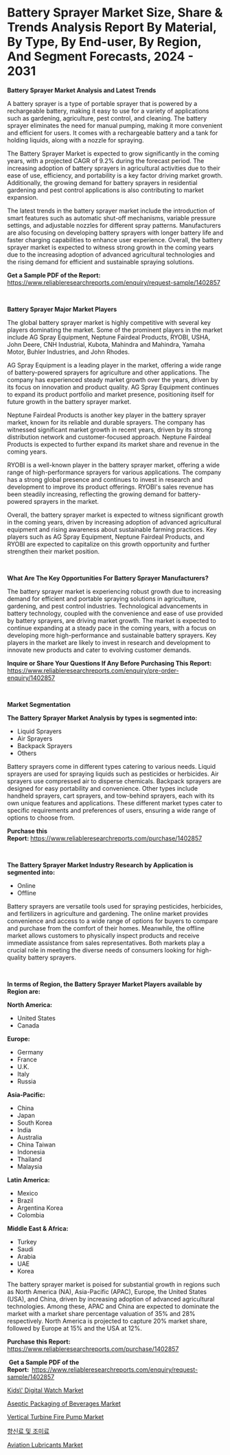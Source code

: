<p><h1>Battery Sprayer Market Size, Share & Trends Analysis Report By Material, By Type, By End-user, By Region, And Segment Forecasts, 2024 - 2031</h1></p><p><strong>Battery Sprayer Market Analysis and Latest Trends</strong></p>
<p><p>A battery sprayer is a type of portable sprayer that is powered by a rechargeable battery, making it easy to use for a variety of applications such as gardening, agriculture, pest control, and cleaning. The battery sprayer eliminates the need for manual pumping, making it more convenient and efficient for users. It comes with a rechargeable battery and a tank for holding liquids, along with a nozzle for spraying.</p><p>The Battery Sprayer Market is expected to grow significantly in the coming years, with a projected CAGR of 9.2% during the forecast period. The increasing adoption of battery sprayers in agricultural activities due to their ease of use, efficiency, and portability is a key factor driving market growth. Additionally, the growing demand for battery sprayers in residential gardening and pest control applications is also contributing to market expansion.</p><p>The latest trends in the battery sprayer market include the introduction of smart features such as automatic shut-off mechanisms, variable pressure settings, and adjustable nozzles for different spray patterns. Manufacturers are also focusing on developing battery sprayers with longer battery life and faster charging capabilities to enhance user experience. Overall, the battery sprayer market is expected to witness strong growth in the coming years due to the increasing adoption of advanced agricultural technologies and the rising demand for efficient and sustainable spraying solutions.</p></p>
<p><strong>Get a Sample PDF of the Report:&nbsp;</strong> <a href="https://www.reliableresearchreports.com/enquiry/request-sample/1402857">https://www.reliableresearchreports.com/enquiry/request-sample/1402857</a></p>
<p>&nbsp;</p>
<p><strong>Battery Sprayer Major Market Players</strong></p>
<p><p>The global battery sprayer market is highly competitive with several key players dominating the market. Some of the prominent players in the market include AG Spray Equipment, Neptune Fairdeal Products, RYOBI, USHA, John Deere, CNH Industrial, Kubota, Mahindra and Mahindra, Yamaha Motor, Buhler Industries, and John Rhodes.</p><p>AG Spray Equipment is a leading player in the market, offering a wide range of battery-powered sprayers for agriculture and other applications. The company has experienced steady market growth over the years, driven by its focus on innovation and product quality. AG Spray Equipment continues to expand its product portfolio and market presence, positioning itself for future growth in the battery sprayer market.</p><p>Neptune Fairdeal Products is another key player in the battery sprayer market, known for its reliable and durable sprayers. The company has witnessed significant market growth in recent years, driven by its strong distribution network and customer-focused approach. Neptune Fairdeal Products is expected to further expand its market share and revenue in the coming years.</p><p>RYOBI is a well-known player in the battery sprayer market, offering a wide range of high-performance sprayers for various applications. The company has a strong global presence and continues to invest in research and development to improve its product offerings. RYOBI's sales revenue has been steadily increasing, reflecting the growing demand for battery-powered sprayers in the market.</p><p>Overall, the battery sprayer market is expected to witness significant growth in the coming years, driven by increasing adoption of advanced agricultural equipment and rising awareness about sustainable farming practices. Key players such as AG Spray Equipment, Neptune Fairdeal Products, and RYOBI are expected to capitalize on this growth opportunity and further strengthen their market position.</p></p>
<p>&nbsp;</p>
<p><strong>What Are The Key Opportunities For Battery Sprayer Manufacturers?</strong></p>
<p><p>The battery sprayer market is experiencing robust growth due to increasing demand for efficient and portable spraying solutions in agriculture, gardening, and pest control industries. Technological advancements in battery technology, coupled with the convenience and ease of use provided by battery sprayers, are driving market growth. The market is expected to continue expanding at a steady pace in the coming years, with a focus on developing more high-performance and sustainable battery sprayers. Key players in the market are likely to invest in research and development to innovate new products and cater to evolving customer demands.</p></p>
<p><strong>Inquire or Share Your Questions If Any Before Purchasing This Report:</strong> <a href="https://www.reliableresearchreports.com/enquiry/pre-order-enquiry/1402857">https://www.reliableresearchreports.com/enquiry/pre-order-enquiry/1402857</a></p>
<p>&nbsp;</p>
<p><strong>Market Segmentation</strong></p>
<p><strong>The Battery Sprayer Market Analysis by types is segmented into:</strong></p>
<p><ul><li>Liquid Sprayers</li><li>Air Sprayers</li><li>Backpack Sprayers</li><li>Others</li></ul></p>
<p><p>Battery sprayers come in different types catering to various needs. Liquid sprayers are used for spraying liquids such as pesticides or herbicides. Air sprayers use compressed air to disperse chemicals. Backpack sprayers are designed for easy portability and convenience. Other types include handheld sprayers, cart sprayers, and tow-behind sprayers, each with its own unique features and applications. These different market types cater to specific requirements and preferences of users, ensuring a wide range of options to choose from.</p></p>
<p><strong>Purchase this Report:&nbsp;</strong><a href="https://www.reliableresearchreports.com/purchase/1402857">https://www.reliableresearchreports.com/purchase/1402857</a></p>
<p>&nbsp;</p>
<p><strong>The Battery Sprayer Market Industry Research by Application is segmented into:</strong></p>
<p><ul><li>Online</li><li>Offline</li></ul></p>
<p><p>Battery sprayers are versatile tools used for spraying pesticides, herbicides, and fertilizers in agriculture and gardening. The online market provides convenience and access to a wide range of options for buyers to compare and purchase from the comfort of their homes. Meanwhile, the offline market allows customers to physically inspect products and receive immediate assistance from sales representatives. Both markets play a crucial role in meeting the diverse needs of consumers looking for high-quality battery sprayers.</p></p>
<p>&nbsp;</p>
<p><strong>In terms of Region, the Battery Sprayer Market Players available by Region are:</strong></p>
<p>
    <p> <strong> North America: </strong>
        <ul>
            <li>United States</li>
            <li>Canada</li>
        </ul>
        </p> 
    <p> <strong> Europe: </strong>
        <ul>
            <li>Germany</li>
            <li>France</li>
            <li>U.K.</li>
            <li>Italy</li>
            <li>Russia</li>
        </ul>
        </p> 
    <p> <strong> Asia-Pacific: </strong>
        <ul>
            <li>China</li>
            <li>Japan</li>
            <li>South Korea</li>
            <li>India</li>
            <li>Australia</li>
            <li>China Taiwan</li>
            <li>Indonesia</li>
            <li>Thailand</li>
            <li>Malaysia</li>
        </ul>
        </p> 
    <p> <strong> Latin America: </strong>
        <ul>
            <li>Mexico</li>
            <li>Brazil</li>
            <li>Argentina Korea</li>
            <li>Colombia</li>
        </ul>
        </p> 
    <p> <strong> Middle East & Africa: </strong>
        <ul>
            <li>Turkey</li>
            <li>Saudi</li>
            <li>Arabia</li>
            <li>UAE</li>
            <li>Korea</li>
        </ul>
    </p>
    </p>
<p><p>The battery sprayer market is poised for substantial growth in regions such as North America (NA), Asia-Pacific (APAC), Europe, the United States (USA), and China, driven by increasing adoption of advanced agricultural technologies. Among these, APAC and China are expected to dominate the market with a market share percentage valuation of 35% and 28% respectively. North America is projected to capture 20% market share, followed by Europe at 15% and the USA at 12%.</p></p>
<p><strong>Purchase this Report: </strong><a href="https://www.reliableresearchreports.com/purchase/1402857">https://www.reliableresearchreports.com/purchase/1402857</a></p>
<p>&nbsp;<strong>Get a Sample PDF of the Report:&nbsp;&nbsp;</strong><a href="https://www.reliableresearchreports.com/enquiry/request-sample/1402857">https://www.reliableresearchreports.com/enquiry/request-sample/1402857</a></p>
<p><strong></strong></p>
<p><p><a href="https://pretty-mail-caf.notion.site/Kids-Digital-Watch-Market-Size-Evaluating-its-Market-Trends-Growth-and-Projections-2024-2031-7c5a912a7aaa480d93fd52b872684974">Kids\' Digital Watch Market</a></p><p><a href="https://issuu.com/reportprime-2/docs/aseptic-packaging-of-beverages-market-size-2030.pp">Aseptic Packaging of Beverages Market</a></p><p><a href="https://github.com/ChiragRP21/Market-Research-Report-List-3/blob/main/vertical-turbine-fire-pump-market.md">Vertical Turbine Fire Pump Market</a></p><p><a href="https://medium.com/@nedkammnacaw/%ED%96%A5%EC%8B%A0%EB%A3%8C-%EB%B0%8F-%EC%96%91%EB%85%B8-%EC%8B%9C%EC%9E%A5%EC%9D%80-%EC%8B%9C%EC%9E%A5-%EC%A0%90%EC%9C%A0%EC%9C%A8-%EC%8B%9C%EC%9E%A5-%EB%8F%99%ED%96%A5-%EB%B0%8F-%EC%8B%9C%EC%9E%A5-%EC%84%B1%EC%9E%A5%EC%97%90-%EB%8C%80%ED%95%9C-%EC%A0%95%EB%B3%B4%EB%A5%BC-%EC%A0%9C%EA%B3%B5%ED%95%A9%EB%8B%88%EB%8B%A4-d0382c28c27d">향신료 및 조미료</a></p><p><a href="https://view.publitas.com/reportprime-1/aviation-lubricants-market-size-evaluating-its-market-trends-growth-and-projections-2024-2031/">Aviation Lubricants Market</a></p></p>
